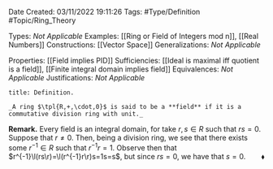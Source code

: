 <div class="topSpace"></div>

Date Created: 03/11/2022 19:11:26
Tags: #Type/Definition #Topic/Ring_Theory

Types: _Not Applicable_
Examples: [[Ring or Field of Integers mod n]], [[Real Numbers]]
Constructions: [[Vector Space]]
Generalizations: _Not Applicable_

Properties: [[Field implies PID]]
Sufficiencies: [[Ideal is maximal iff quotient is a field]], [[Finite integral domain implies field]]
Equivalences: _Not Applicable_
Justifications: _Not Applicable_

``` ad-Definition
title: Definition.

_A ring $\tpl{R,+,\cdot,0}$ is said to be a **field** if it is a commutative division ring with unit._

```

**Remark.** Every field is an integral domain, for take $r,s\in R$ such that $rs=0$. Suppose that $r\neq0$. Then, being a division ring, we see that there exists some $r^{-1}\in R$ such that $r^{-1}r=1$. Observe then that $r^{-1}\l(rs\r)=\l(r^{-1}r\r)s=1s=s$, but since $rs=0$, we have that $s=0$.<span style="float:right;">$\blacklozenge$</span>
